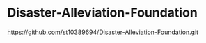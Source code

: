 # Disaster-Alleviation-Foundation

https://github.com/st10389694/Disaster-Alleviation-Foundation.git
